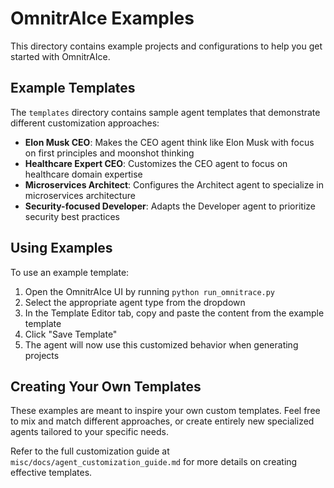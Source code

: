 # OmnitrAIce Examples

This directory contains example projects and configurations to help you get started with OmnitrAIce.

## Example Templates

The `templates` directory contains sample agent templates that demonstrate different customization approaches:

- **Elon Musk CEO**: Makes the CEO agent think like Elon Musk with focus on first principles and moonshot thinking
- **Healthcare Expert CEO**: Customizes the CEO agent to focus on healthcare domain expertise
- **Microservices Architect**: Configures the Architect agent to specialize in microservices architecture
- **Security-focused Developer**: Adapts the Developer agent to prioritize security best practices

## Using Examples

To use an example template:

1. Open the OmnitrAIce UI by running `python run_omnitrace.py`
2. Select the appropriate agent type from the dropdown
3. In the Template Editor tab, copy and paste the content from the example template
4. Click "Save Template"
5. The agent will now use this customized behavior when generating projects

## Creating Your Own Templates

These examples are meant to inspire your own custom templates. Feel free to mix and match different approaches, or create entirely new specialized agents tailored to your specific needs.

Refer to the full customization guide at `misc/docs/agent_customization_guide.md` for more details on creating effective templates.